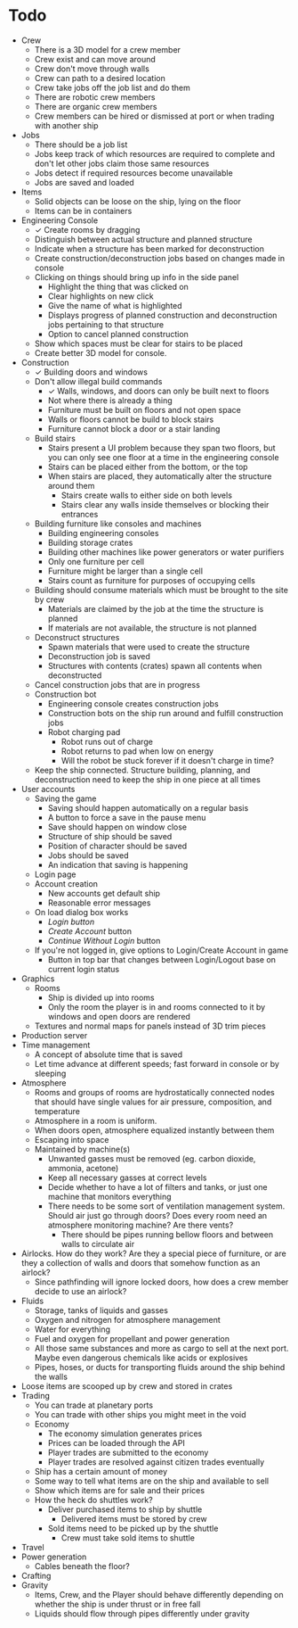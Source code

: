 # Todo

 - Crew
   - There is a 3D model for a crew member
   - Crew exist and can move around
   - Crew don't move through walls
   - Crew can path to a desired location
   - Crew take jobs off the job list and do them
   - There are robotic crew members
   - There are organic crew members
   - Crew members can be hired or dismissed at port or when trading with another ship
 - Jobs
   - There should be a job list
   - Jobs keep track of which resources are required to complete and don't let other jobs claim those same resources
   - Jobs detect if required resources become unavailable
   - Jobs are saved and loaded
 - Items
   - Solid objects can be loose on the ship, lying on the floor
   - Items can be in containers
 - Engineering Console
   - ✓ Create rooms by dragging
   - Distinguish between actual structure and planned structure
   - Indicate when a structure has been marked for deconstruction
   - Create construction/deconstruction jobs based on changes made in console
   - Clicking on things should bring up info in the side panel
     - Highlight the thing that was clicked on
     - Clear highlights on new click
     - Give the name of what is highlighted
     - Displays progress of planned construction and deconstruction jobs pertaining to that structure
     - Option to cancel planned construction
   - Show which spaces must be clear for stairs to be placed
   - Create better 3D model for console.
 - Construction
   - ✓ Building doors and windows
   - Don't allow illegal build commands
     - ✓ Walls, windows, and doors can only be built next to floors
     - Not where there is already a thing
     - Furniture must be built on floors and not open space
     - Walls or floors cannot be build to block stairs
     - Furniture cannot block a door or a stair landing
   - Build stairs
     - Stairs present a UI problem because they span two floors, but you can only see one floor at a time in the engineering console
     - Stairs can be placed either from the bottom, or the top
     - When stairs are placed, they automatically alter the structure around them
       - Stairs create walls to either side on both levels
       - Stairs clear any walls inside themselves or blocking their entrances
   - Building furniture like consoles and machines
     - Building engineering consoles
     - Building storage crates
     - Building other machines like power generators or water purifiers
     - Only one furniture per cell
     - Furniture might be larger than a single cell
     - Stairs count as furniture for purposes of occupying cells
   - Building should consume materials which must be brought to the site by crew
     - Materials are claimed by the job at the time the structure is planned
     - If materials are not available, the structure is not planned
   - Deconstruct structures
     - Spawn materials that were used to create the structure
     - Deconstruction job is saved
     - Structures with contents (crates) spawn all contents when deconstructed
   - Cancel construction jobs that are in progress
   - Construction bot
     - Engineering console creates construction jobs
     - Construction bots on the ship run around and fulfill construction jobs
     - Robot charging pad
       - Robot runs out of charge
       - Robot returns to pad when low on energy
       - Will the robot be stuck forever if it doesn't charge in time?
   - Keep the ship connected.  Structure building, planning, and deconstruction need to keep the ship in one piece at all times
 - User accounts
   - Saving the game
     - Saving should happen automatically on a regular basis
     - A button to force a save in the pause menu
     - Save should happen on window close
     - Structure of ship should be saved
     - Position of character should be saved
     - Jobs should be saved
     - An indication that saving is happening
   - Login page
   - Account creation
     - New accounts get default ship
     - Reasonable error messages
   - On load dialog box works
     - *Login button*
     - *Create Account* button
     - *Continue Without Login* button
   - If you're not logged in, give options to Login/Create Account in game
     - Button in top bar that changes between Login/Logout base on current login status
 - Graphics
   - Rooms
     - Ship is divided up into rooms
     - Only the room the player is in and rooms connected to it by windows and open doors are rendered
   - Textures and normal maps for panels instead of 3D trim pieces
 - Production server
 - Time management
   - A concept of absolute time that is saved
   - Let time advance at different speeds; fast forward in console or by sleeping
 - Atmosphere
   - Rooms and groups of rooms are hydrostatically connected nodes that should have single values for air pressure, composition, and temperature
   - Atmosphere in a room is uniform.
   - When doors open, atmosphere equalized instantly between them
   - Escaping into space
   - Maintained by machine(s)
     - Unwanted gasses must be removed (eg. carbon dioxide, ammonia, acetone)
     - Keep all necessary gasses at correct levels
     - Decide whether to have a lot of filters and tanks, or just one machine that monitors everything
     - There needs to be some sort of ventilation management system.  Should air just go through doors?  Does every room need an atmosphere monitoring machine?  Are there vents?
       - There should be pipes running bellow floors and between walls to circulate air
 - Airlocks.  How do they work? Are they a special piece of furniture, or are they a collection of walls and doors that somehow function as an airlock?
   - Since pathfinding will ignore locked doors, how does a crew member decide to use an airlock?
 - Fluids
   - Storage, tanks of liquids and gasses
   - Oxygen and nitrogen for atmosphere management
   - Water for everything
   - Fuel and oxygen for propellant and power generation
   - All those same substances and more as cargo to sell at the next port. Maybe even dangerous chemicals like acids or explosives
   - Pipes, hoses, or ducts for transporting fluids around the ship behind the walls
 - Loose items are scooped up by crew and stored in crates
 - Trading
   - You can trade at planetary ports
   - You can trade with other ships you might meet in the void
   - Economy
     - The economy simulation generates prices
     - Prices can be loaded through the API
     - Player trades are submitted to the economy
     - Player trades are resolved against citizen trades eventually
   - Ship has a certain amount of money
   - Some way to tell what items are on the ship and available to sell
   - Show which items are for sale and their prices
   - How the heck do shuttles work?
     - Deliver purchased items to ship by shuttle
       - Delivered items must be stored by crew
     - Sold items need to be picked up by the shuttle
       - Crew must take sold items to shuttle
 - Travel
 - Power generation
   - Cables beneath the floor?
 - Crafting
 - Gravity
   - Items, Crew, and the Player should behave differently depending on whether the ship is under thrust or in free fall
   - Liquids should flow through pipes differently under gravity